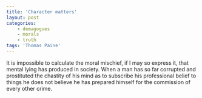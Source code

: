 ```yaml
---
title: 'Character matters'
layout: post
categories:
    - demagogues
    - morals
    - truth
tags: 'Thomas Paine'
---
```


It is impossible to calculate the moral mischief, if I may so express it, that mental lying has produced in society. When a man has so far corrupted and prostituted the chastity of his mind as to subscribe his professional belief to things he does not believe he has prepared himself for the commission of every other crime.
